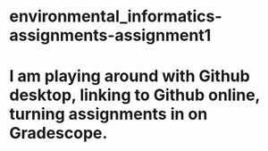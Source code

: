 # environmental_informatics-assignments-assignment1
# I am playing around with Github desktop, linking to Github online, turning assignments in on Gradescope.
